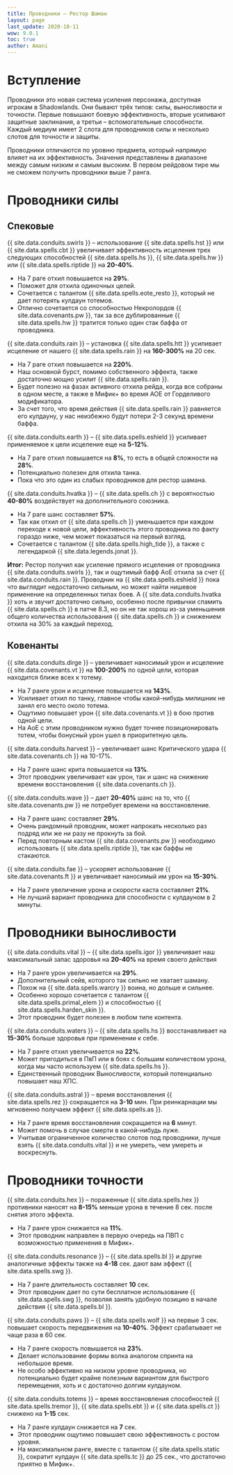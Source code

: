 ```yaml
---
title: Проводники – Рестор Шаман
layout: page
last_update: 2020-10-11 
wow: 9.0.1
toc: true
author: Amani
---
```


# Вступление

Проводники это новая система усиления персонажа, доступная игрокам в Shadowlands. Они бывают трёх типов: силы, выносливости и точности. Первые повышают боевую эффективность, вторые усиливают защитные заклинания, а третьи – вспомогательные способности. Каждый медиум имеет 2 слота для проводников силы и несколько  слотов для точности и защиты.

Проводники отличаются по уровню предмета, который напрямую влияет на их эффективность. Значения представлены в диапазоне между самым низким и самым высоким. В первом рейдовом тире мы не сможем получить проводники выше 7 ранга.

# Проводники силы

## Спековые

{{ site.data.conduits.swirls }} – использование {{ site.data.spells.hst }} или {{ site.data.spells.cbt }} увеличивает эффективность исцеления трех следующих способностей {{ site.data.spells.hs }}, {{ site.data.spells.hw }} или {{ site.data.spells.riptide }} на **20-40%**.

* На 7 раге отхил повышается на **29%**.  
* Поможет для отхила одиночных целей.  
* Сочетается с талантом {{ site.data.spells.eote_resto }}, который не дает потерять кулдаун тотемов.
* Отлично сочетается со способностью Некролордов {{ site.data.covenants.pw }}, так за все дублированные {{ site.data.spells.hw }} тратится только один стак баффа от проводника.

{{ site.data.conduits.rain }} – установка {{ site.data.spells.htt }} усиливает исцеление от нашего {{ site.data.spells.rain }} на **160-300%** на 20 сек.

* На 7 раге отхил повышается на **220%**.  
* Наш основной бурст, помимо собственного эффекта, также достаточно мощно усилит {{ site.data.spells.rain }}.  
* Будет полезно на фазах активного отхила рейда, когда все собраны в одном месте, а также в Мифик+ во время АОЕ от Горделивого модификатора.  
* За счет того, что время действия {{ site.data.spells.rain }} равняется его кулдауну, у нас неизбежно будут потери 2-3 секунд времени баффа.
 
{{ site.data.conduits.earth }} – {{ site.data.spells.eshield }} усиливает применяемое к цели исцеление еще на **5-12%**.

* На 7 раге отхил повышается на **8%**, то есть в общей сложности на **28%**.  
* Потенциально полезен для отхила танка.  
* Пока что это один из слабых проводников для рестор шамана.

{{ site.data.conduits.hvatka }} – {{ site.data.spells.ch }} с вероятностью **40-80%** воздействует на дополнительного союзника.

* На 7 раге шанс составляет **57%**.  
* Так как отхил от {{ site.data.spells.ch }} уменьшается при каждом переходе к новой цели, эффективность этого проводника по факту гораздо ниже, чем может показаться на первый взгляд.
* Сочетается с талантом {{ site.data.spells.high_tide }}, а также с легендаркой {{ site.data.legends.jonat }}.

**Итог:** Рестор получил как усиление прямого исцеления от проводника {{ site.data.conduits.swirls }}, так и ощутимый бафф АоЕ отхила за счет {{ site.data.conduits.rain }}. Проводник на {{ site.data.spells.eshield }} пока что выглядит недостаточно сильным, но может найти нишевое применение на определенных типах боев. А {{ site.data.conduits.hvatka }} хоть и звучит достаточно сильно, особенно после привычки спамить {{ site.data.spells.ch }} в патче 8.3, но он не так хорош из-за уменьшения общего количества использования {{ site.data.spells.ch }} и снижением отхила на 30% за каждый переход.

## Ковенанты

{{ site.data.conduits.dirge }} – увеличивает наносимый урон и исцеление {{ site.data.covenants.vt }} на **100-200%** по одной цели, которая находится ближе всех к тотему.

* На 7 ранге урон и исцеление повышается на **143%**.  
* Усиливает отхил по танку, главное чтобы какой-нибудь милишник не занял его место около тотема.
* Ощутимо повышает урон {{ site.data.covenants.vt }} в бою против одной цели.  
* На АоЕ с этим проводником нужно будет точнее позиционировать тотем, чтобы бонусный урон ушел в приоритетную цель.  

{{ site.data.conduits.harvest }} – увеличивает шанс Критического удара {{ site.data.covenants.ch }} на 10-17%.

* На 7 ранге шанс крита повышается на **13%**.  
* Этот проводник увеличивает как урон, так и шанс на снижение времени восстановления {{ site.data.covenants.ch }}.  

{{ site.data.conduits.wave }} – дает **20-40%** шанс на то, что {{ site.data.covenants.pw }} не потребует времени на восстановление.

* На 7 ранге шанс составляет **29%**.  
* Очень рандомный проводник, может напрокать несколько раз подряд или же ни разу не прокнуть за бой.  
* Перед повторным кастом {{ site.data.covenants.pw }} необходимо использовать {{ site.data.spells.riptide }}, так как баффы не стакаются.  

{{ site.data.conduits.fae }} – ускоряет использование {{ site.data.covenants.ft }} и увеличивает наносимый им урон на **15-30%**.

* На 7 ранге увеличение урона и скорости каста составляет **21%**.  
* Не лучший вариант проводника для способности с кулдауном в 2 минуты.  

# Проводники выносливости

{{ site.data.conduits.vital }} – {{ site.data.spells.igor }} увеличивает наш максимальный запас здоровья на **20-40%** на время своего действия

* На 7 ранге урон увеличивается на **29%**.  
* Дополнительный сейв, которого так сильно не хватает шаману.  
* Похож на {{ site.data.spells.warcry }} воина, но дольше и сильнее.  
* Особенно хорошо сочетается с талантом {{ site.data.spells.primal_elem }} и способностью {{ site.data.spells.harden_skin }}.  
* Этот проводник будет полезен в любом типе контента.

{{ site.data.conduits.waters }} – {{ site.data.spells.hs }} восстанавливает на **15-30%** больше здоровья при применении к себе.

* На 7 ранге отхил увеличивается на **22%**.  
* Может пригодиться в ПвП или в боях с большим количеством урона, когда мы часто используем {{ site.data.spells.hs }}.  
* Единственный проводник Выносливости, который потенциально повышает наш ХПС.

{{ site.data.conduits.astral }} – время восстановления {{ site.data.spells.rez }} сокращается на **3-10** мин. При реинкарнации мы мгновенно получаем эффект {{ site.data.spells.as }}.

* На 7 ранге время восстановления сокращается на **6** минут.  
* Может помочь в случае смерти в какой-нибудь луже.  
* Учитывая ограниченное количество слотов под проводники, лучше взять {{ site.data.conduits.vital }} и не умереть, чем умереть и воскреснуть.

# Проводники точности

{{ site.data.conduits.hex }} – пораженные {{ site.data.spells.hex }} противники наносят на **8-15%** меньше урона в течение 8 сек. после снятия этого эффекта.

* На 7 ранге урон снижается на **11%**.  
* Этот проводник направлен в первую очередь на ПВП с возможностью применения в Мифик+.  

{{ site.data.conduits.resonance }} – {{ site.data.spells.bl }} и другие аналогичные эффекты также на **4-18** сек. дают вам эффект {{ site.data.spells.swg }}.

* На 7 ранге длительность составляет **10** сек.
* Этот проводник дает по сути бесплатное использование {{ site.data.spells.swg }}, позволяя занять удобную позицию в начале действия {{ site.data.spells.bl }}.

{{ site.data.conduits.paws }} – {{ site.data.spells.wolf }} на первые 3 сек. повышает скорость передвижения на **10-40%**. Эффект срабатывает не чаще раза в 60 сек.  

* На 7 ранге скорость повышается на **23%**.  
* Делает использование формы волка аналогом спринта на небольшое время.  
* Не особо эффективно на низком уровне проводника, но потенциально будет крайне полезным вариантом для быстрого перемещения, хоть и с достаточно долгим кулдауном.

{{ site.data.conduits.totems }} – время восстановления способностей {{ site.data.spells.tremor }}, {{ site.data.spells.ebt }} и {{ site.data.spells.ct }} снижено на **1-15** сек.

* На 7 ранге кулдаун снижается на **7** сек.  
* Этот проводник ощутимо повышает свою эффективность с ростом уровня.  
* На максимальном ранге, вместе с талантом {{ site.data.spells.static }}, сократит кулдаун {{ site.data.spells.tc }} до 25 сек., что достаточно приятно в Мифик+.
